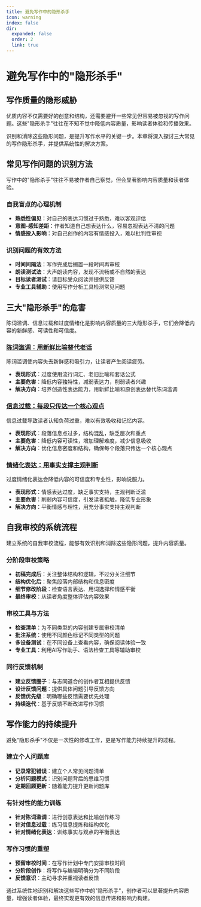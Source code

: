 ```yaml
---
title: 避免写作中的隐形杀手
icon: warning
index: false
dir:
  expanded: false
  order: 2
  link: true
---
```


# 避免写作中的"隐形杀手"

## 写作质量的隐形威胁

优质内容不仅需要好的创意和结构，还需要避开一些常见但容易被忽视的写作问题。这些"隐形杀手"往往在不知不觉中降低内容质量，影响读者体验和传播效果。

识别和消除这些隐形问题，是提升写作水平的关键一步。本章将深入探讨三大常见的写作隐形杀手，并提供系统性的解决方案。

## 常见写作问题的识别方法

写作中的"隐形杀手"往往不易被作者自己察觉，但会显著影响内容质量和读者体验。

### 自我盲点的心理机制

- **熟悉性偏见**：对自己的表达习惯过于熟悉，难以客观评估
- **意图-感知差距**：作者知道自己想表达什么，容易忽视表达不清的问题
- **情感投入影响**：对自己创作的内容有情感投入，难以批判性审视

### 识别问题的有效方法

- **时间间隔法**：写作完成后搁置一段时间再审校
- **朗读测试法**：大声朗读内容，发现不流畅或不自然的表达
- **目标读者测试**：请目标受众阅读并提供反馈
- **专业工具辅助**：使用写作分析工具检测常见问题

## 三大"隐形杀手"的危害

陈词滥调、信息过载和过度情绪化是影响内容质量的三大隐形杀手，它们会降低内容的新鲜感、可读性和可信度。

### [陈词滥调：用新鲜比喻替代老话](./陈词滥调用新鲜比喻替代老话.md)

陈词滥调使内容失去新鲜感和吸引力，让读者产生阅读疲劳。

- **表现形式**：过度使用流行词汇、老旧比喻和套话公式
- **主要危害**：降低内容独特性，减弱表达力，削弱读者兴趣
- **解决方向**：培养创造性表达能力，用新鲜比喻和原创表达替代陈词滥调

### [信息过载：每段只传达一个核心观点](./信息过载每段只传达一个核心观点.md)

信息过载导致读者认知负荷过重，难以有效吸收和记忆内容。

- **表现形式**：段落信息点过多，结构混乱，缺乏层次和重点
- **主要危害**：降低内容可读性，增加理解难度，减少信息吸收
- **解决方向**：优化信息密度和结构，确保每个段落只传达一个核心观点

### [情绪化表达：用事实支撑主观判断](./情绪化表达用事实支撑主观判断.md)

过度情绪化表达会降低内容的可信度和专业性，影响说服力。

- **表现形式**：情感表达过度，缺乏事实支持，主观判断泛滥
- **主要危害**：削弱内容可信度，引发读者抵触，降低专业形象
- **解决方向**：平衡情感与理性，用充分事实支持主观判断

## 自我审校的系统流程

建立系统的自我审校流程，能够有效识别和消除这些隐形问题，提升内容质量。

### 分阶段审校策略

- **初稿完成后**：关注整体结构和逻辑，不过分关注细节
- **结构优化后**：聚焦段落内部结构和信息密度
- **细节修改阶段**：检查语言表达、用词选择和情感平衡
- **最终审校**：从读者角度整体评估内容效果

### 审校工具与方法

- **检查清单**：为不同类型的内容创建专属审校清单
- **批注系统**：使用不同颜色标记不同类型的问题
- **多设备测试**：在不同设备上查看内容，确保阅读体验一致
- **专业工具**：利用AI写作助手、语法检查工具等辅助审校

### 同行反馈机制

- **建立反馈圈子**：与志同道合的创作者互相提供反馈
- **设计反馈问题**：提供具体问题引导反馈方向
- **反馈优先级**：明确哪些反馈需要优先处理
- **持续迭代**：基于反馈不断改进写作习惯

## 写作能力的持续提升

避免"隐形杀手"不仅是一次性的修改工作，更是写作能力持续提升的过程。

### 建立个人问题库

- **记录常犯错误**：建立个人常见问题清单
- **分析问题模式**：识别问题背后的思维习惯
- **定期回顾更新**：随着能力提升更新问题库

### 有针对性的能力训练

- **针对陈词滥调**：进行创意表达和比喻创作练习
- **针对信息过载**：练习信息提炼和结构优化
- **针对情绪化表达**：训练事实与观点的平衡表达

### 写作习惯的重塑

- **预留审校时间**：在写作计划中专门安排审校时间
- **分阶段创作**：将写作与编辑明确分为不同阶段
- **反馈意识**：主动寻求并重视读者反馈

通过系统性地识别和解决这些写作中的"隐形杀手"，创作者可以显著提升内容质量，增强读者体验，最终实现更有效的信息传递和影响力构建。
